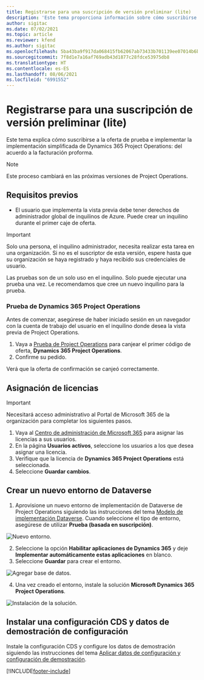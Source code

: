 ```yaml
---
title: Registrarse para una suscripción de versión preliminar (lite)
description: 'Este tema proporciona información sobre cómo suscribirse y realizar la implementación simplificada de Project Operations: de oferta a facturación proforma.'
author: sigitac
ms.date: 07/02/2021
ms.topic: article
ms.reviewer: kfend
ms.author: sigitac
ms.openlocfilehash: 5ba43ba9f917da068415fb62067ab73433b701139ee07014b6bd8c02612008ce
ms.sourcegitcommit: 7f8d1e7a16af769adb43d1877c28fdce53975db8
ms.translationtype: HT
ms.contentlocale: es-ES
ms.lasthandoff: 08/06/2021
ms.locfileid: "6991552"
---
```

# <a name="sign-up-for-a-preview-subscription---lite"></a>Registrarse para una suscripción de versión preliminar (lite) 

Este tema explica cómo suscribirse a la oferta de prueba e implementar la implementación simplificada de Dynamics 365 Project Operations: del acuerdo a la facturación proforma.

> [!NOTE]
> Este proceso cambiará en las próximas versiones de Project Operations.

## <a name="prerequisites"></a>Requisitos previos
- El usuario que implementa la vista previa debe tener derechos de administrador global de inquilinos de Azure. Puede crear un inquilino durante el primer caje de oferta.

> [!IMPORTANT]
> Solo una persona, el inquilino administrador, necesita realizar esta tarea en una organización. Si no es el suscriptor de esta versión, espere hasta que su organización se haya registrado y haya recibido sus credenciales de usuario.
> 
> Las pruebas son de un solo uso en el inquilino. Solo puede ejecutar una prueba una vez. Le recomendamos que cree un nuevo inquilino para la prueba.

### <a name="dynamics-365-project-operations-trial"></a>Prueba de Dynamics 365 Project Operations 

Antes de comenzar, asegúrese de haber iniciado sesión en un navegador con la cuenta de trabajo del usuario en el inquilino donde desea la vista previa de Project Operations.

1. Vaya a [Prueba de Project Operations](https://aka.ms/try-po) para canjear el primer código de oferta, **Dynamics 365 Project Operations**.
2. Confirme su pedido.

  Verá que la oferta de confirmación se canjeó correctamente.

## <a name="assign-licenses"></a>Asignación de licencias

> [!IMPORTANT]
> Necesitará acceso administrativo al Portal de Microsoft 365 de la organización para completar los siguientes pasos.


1. Vaya al [Centro de administración de Microsoft 365](https://portal.office.com/) para asignar las licencias a sus usuarios.
2. En la página **Usuarios activos**, seleccione los usuarios a los que desea asignar una licencia.
3. Verifique que la licencia de **Dynamics 365 Project Operations** está seleccionada. 
4. Seleccione **Guardar cambios**.

## <a name="create-a-new-dataverse-environment"></a>Crear un nuevo entorno de Dataverse

1. Aprovisione un nuevo entorno de implementación de Dataverse de Project Operations siguiendo las instrucciones del tema [Modelo de implementación Dataverse](lite-deployment.md). Cuando seleccione el tipo de entorno, asegúrese de utilizar **Prueba (basada en suscripción)**.

  ![Nuevo entorno.](./media/19CreateEnvironment.png)

2. Seleccione la opción **Habilitar aplicaciones de Dynamics 365** y deje **Implementar automáticamente estas aplicaciones** en blanco.  
3. Seleccione **Guardar** para crear el entorno.

  ![Agregar base de datos.](./media/20CreateEnvironment1.png)

4. Una vez creado el entorno, instale la solución **Microsoft Dynamics 365 Project Operations**. 

![Instalación de la solución.](./media/21InstallSolution.png)

## <a name="install-a-cds-configuration-and-setup-demo-data"></a>Instalar una configuración CDS y datos de demostración de configuración

Instale la configuración CDS y configure los datos de demostración siguiendo las instrucciones del tema [Aplicar datos de configuración y configuración de demostración](lite-apply-demo-setup-config-data.md).


[!INCLUDE[footer-include](../includes/footer-banner.md)]
